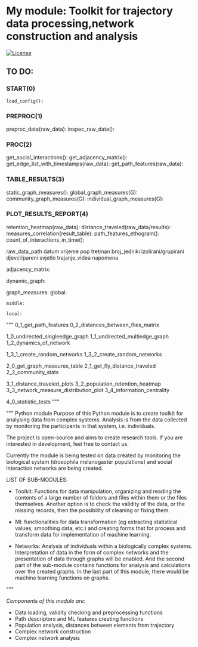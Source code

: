 # My module: Toolkit for trajectory data processing,network construction and analysis

[![License](https://img.shields.io/badge/license-BSD--3%20Clause-green)](https://github.com/milanXpetrovic/my_module/blob/main/LICENSE.md)


## TO DO:

### START(0)
    load_config():

### PREPROC(1)
preproc_data(raw_data):
inspec_raw_data():


### PROC(2)
get_social_interactions():
get_adjacency_matrix():
get_edge_list_with_timestamps(raw_data): 
get_path_features(raw_data): 


### TABLE_RESULTS(3)
static_graph_measures():
    global_graph_measures(G): 
    community_graph_measures(G):
    individual_graph_measures(G):


### PLOT_RESULTS_REPORT(4)
retention_heatmap(raw_data): 
distance_traveled(raw_data/results):
measures_correlation(result_table):
path_features_ethogram():
count_of_interactions_in_time():


raw_data_path
datum
vrijeme
pop
tretman
broj_jedniki
izolirani/grupirani
djevci/pareni
svjetlo
trajanje_videa
napomena 

adjacency_matrix:

dynamic_graph:

graph_measures:
    global:

    middle:

    local:

"""
0_1_get_path_features
0_2_distances_between_flies_matrix

1_0_undirected_singleedge_graph
1_1_undirected_multiedge_graph
1_2_dynamics_of_network

1_3_1_create_random_networks
1_3_2_create_random_networks 

2_0_get_graph_measures_table
2_1_get_fly_distance_traveled
2_2_community_stats

3_1_distance_traveled_plots
3_2_population_retention_heatmap
3_3_network_measure_distribution_plot
3_4_information_centrality

4_0_statistic_tests
"""


"""
Python module
Purpose of this Python module is to create toolkit for analysing data from
complex systems. Analysis is from the data collected by monitoring the participants
in that system, i.e. individuals. 

The project is open-source and aims to create research tools.
If you are interested in development, feel free to contact us.

Currently the module is being tested on data created by monitoring the biological
system (drosophila melanogaster populations) and social interaction networks are being created.

LIST OF SUB-MODULES:

- Toolkit: Functions for data manipulation, organizing and reading the
contents of a large number of folders and files within them or the files themselves.
Another option is to check the validity of the data, or the missing records, 
then the possibility of cleaning or fixing them.

- Ml: functionalities for data transformation (eg extracting statistical values,
smoothing data, etc.) and creating forms that for process and transform data 
for implementation of machine learning.

- Networks: Analysis of individuals within a biologically complex systems.
Interpretation of data in the form of complex networks and the presentation
of data through graphs will be enabled. And the second part of the sub-module
contains functions for analysis and calculations over the created graphs.
In the last part of this module, there would be machine learning functions on graphs.

"""

*Components of this module are:*
- Data loading, validity checking and preprocessing functions
- Path descriptors and ML features creating functions
- Population analysis, distances between elements from trajectory
- Complex network construction
- Complex network analysis
